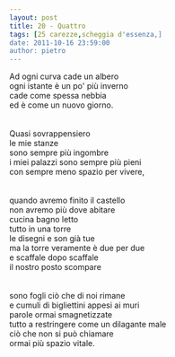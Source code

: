 ```yaml
---
layout: post
title: 20 - Quattro
tags: [25 carezze,scheggia d'essenza,]
date: 2011-10-16 23:59:00
author: pietro
---
```

Ad ogni curva cade un albero<br/>ogni istante è un po' più inverno<br/>cade come spessa nebbia<br/>ed è come un nuovo giorno.<br/><br/><br/>Quasi sovrappensiero<br/>le mie stanze&nbsp;<br/>sono sempre più ingombre<br/>i miei palazzi sono sempre più pieni<br/>con sempre meno spazio per vivere,<br/><br/><br/>quando avremo finito il castello<br/>non avremo più dove abitare<br/>cucina bagno letto<br/>tutto in una torre&nbsp;<br/>le disegni e son già tue<br/>ma la torre veramente è due per due<br/>e scaffale dopo scaffale<br/>il nostro posto scompare<br/><br/><br/>sono fogli ciò che di noi rimane<br/>e cumuli di bigliettini appesi ai muri<br/>parole ormai smagnetizzate<br/>tutto a restringere come un dilagante male<br/>ciò che non si può chiamare<br/>ormai più spazio vitale.<br/>
